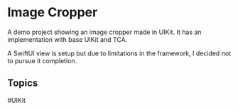 # Image Cropper
A demo project showing an image cropper made in UIKit. It has an implementation with base UIKit and TCA. 

A SwiftUI view is setup but due to limitations in the framework, I decided not to pursue it completion.



## Topics
#UIKit